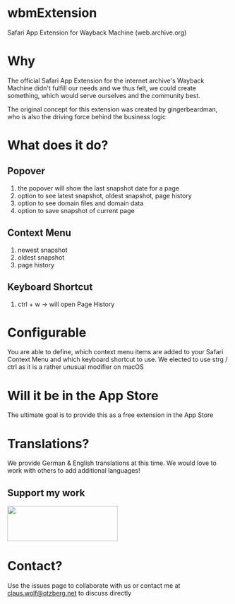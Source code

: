 # wbmExtension
Safari App Extension for Wayback Machine (web.archive.org)

# Why

The official Safari App Extension for the internet archive's Wayback Machine didn't fulfill our needs and we thus felt, we could create something, which would serve ourselves and the community best.

The original concept for this extension was created by gingerbeardman, who is also the driving force behind the business logic

# What does it do?

## Popover

1. the popover will show the last snapshot date for a page
2. option to see latest snapshot, oldest snapshot, page history
3. option to see domain files and domain data
4. option to save snapshot of current page

## Context Menu

1. newest snapshot
2. oldest snapshot
3. page history

## Keyboard Shortcut

1. ctrl + w -> will open Page History

# Configurable

You are able to define, which context menu items are added to your Safari Context Menu and which keyboard shortcut to use. We elected to use strg / ctrl as it is a rather unusual modifier on macOS

# Will it be in the App Store

The ultimate goal is to provide this as a free extension in the App Store

# Translations?

We provide German & English translations at this time. We would love to work with others to add additional languages!

## Support my work

[<img src="https://www.otzberg.net/img/buymeatea.png" width="250" height="80" >](https://www.buymeacoffee.com/otzberg)

# Contact?

Use the issues page to collaborate with us or contact me at claus.wolf@otzberg.net to discuss directly

